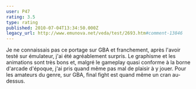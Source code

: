 ```yaml
---
user: P47
rating: 3.5
type: rating
published: 2010-07-04T13:34:50.000Z
legacy_url: http://www.emunova.net/veda/test/2693.htm#comment-13846
---
```

Je ne connaissais pas ce portage sur GBA et franchement, après l'avoir testé sur émulateur, j'ai été agréablement surpris.
Le graphisme et les animations sont très bons et, malgré le gameplay quasi conforme à la borne d'arcade d'époque, j'ai pris quand même pas mal de plaisir à y jouer.
Pour les amateurs du genre, sur GBA, final fight est quand même un cran au-dessus.